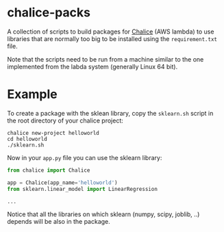 # chalice-packs

A collection of scripts to build packages for <a href="https://github.com/aws/chalice">Chalice</a> (AWS lambda) to use libraries that are normally too big to be installed using the `requirement.txt` file.

Note that the scripts need to be run from a machine similar to the one implemented from the labda system (generally Linux 64 bit).

# Example

To create a package with the sklean library, copy the `sklearn.sh` script in the root directory of your chalice project:

```
chalice new-project helloworld
cd helloworld
./sklearn.sh
```

Now in your `app.py` file you can use the sklearn library:

```python
from chalice import Chalice

app = Chalice(app_name='helloworld')
from sklearn.linear_model import LinearRegression

...
```

Notice that all the libraries on which sklearn (numpy, scipy, joblib, ..) depends will be also in the package.
